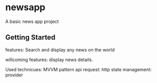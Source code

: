 # newsapp

A basic news app project

## Getting Started

features:
  Search and display any news on the world
  
willcoming features:
  display news details.

Used technicues:
  MVVM pattern
  api request: http
  state management: provider
  
